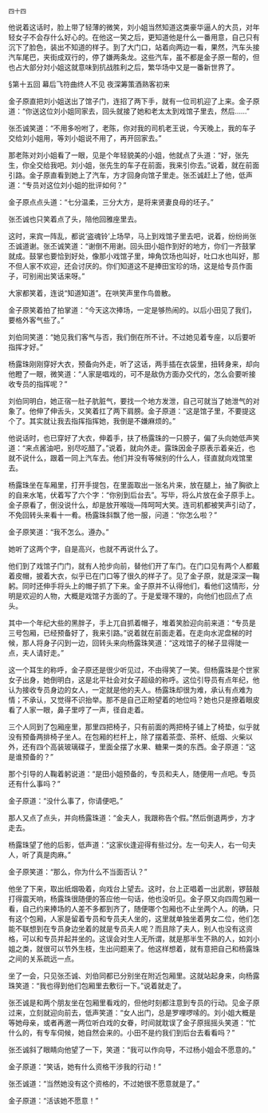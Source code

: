     四十四 

   他说着这话时，脸上带了轻薄的微笑，刘小姐当然知道这类豪华逼人的大员，对年轻女子不会存什么好心的。在他这一笑之后，更知道他是什么一番用意，自己只有沉下了脸色，装出不知道的样子。到了大门口，站着向两边一看，果然，汽车头接汽车尾巴，夹街成双行的，停了嫌两条龙。这些汽车，虽不都是金子原一帮的，但也占大部分対小姐这就意味到抗战胜利之后，繁华场中又是一番新世界了。

   §第十五回 幕后飞符曲终人不见 夜深筹策酒熟客初来

   金子原直把刘小姐送出了馆子门，连招了两下手，就有一位司机迎了上来。金子原道：“你送这位刘小姐同家去，回头就接了她和老太太到戏馆子里去，然后……”

   张丕诚笑道：“不用多吩咐了，老陈，你对我的司机老王说，今天晚上，我的车子交给刘小姐用，等刘小姐说不用了，再开回家去。”

   那老陈对刘小姐看了一眼，见是个年轻貌美的小姐，他就点了头道：“好，张先生，你全交给我吧。刘小姐，张先生的车子在前面，我来引你去。”说着，就在前面引路。金子原直看到她上了汽车，方才回身向馆子里走。张丕诚赶上了他，低声道：“专员对这位刘小姐的批评如何？”

   金子原点点头道：“七分温柔，三分大方，是将来贤妻良母的坯子。”

   张丕诚也只笑着点了头，陪他回雅座里去。

   这时，来宾一阵乱，都说‘盗魂铃’上场早，马上到戏馆子里去吧，说着，纷纷尚张丕诚道谢。张丕诚笑道：“谢倒不用谢。回头田小姐作到好的地方，你们一齐鼓掌就成。鼓掌也要恰到好处，像那小戏馆子里，坤角饮场也叫好，吐口水也叫好，那不但人家不欢迎，还会讨厌的。你们知道这不是捧田宝珍的场，这是给专员作面子，可别闹出笑话来呀。”

   大家都笑着，连说“知道知道”。在哄笑声里作鸟兽散。

   金子原笑着拍了拍掌道：“今天这次捧场，一定是够热闹的。以后小田见了我们，要格外客气些了。”

   刘伯同笑道：“她见我们客气与否，我们倒在所不计。不过她见着专座，以后要听指挥才好。”

   杨露珠刚刚穿好大衣，预备向外走，听了这话，两手插在衣袋里，扭转身来，却向他瞪了一眼，微笑道：“人家是唱戏的，可不是敌伪方面办交代的，怎么会要听接收专员的指挥呢？”

   刘伯同明白，她正宿一肚子肮脏气，要找一个地方发泄，自己可就当了她泄气的对象了。他伸了伸舌头，又笑着扛了两下肩膀。金子原道：“这是馆子里，不要提这个了。其实就让我去指挥指挥她，我倒是不嫌麻烦的。”

   他说话时，也已穿好了大衣，伸着手，扶了杨露珠的一只膀子，偏了头向她低声笑道：“来点酱油吧，别尽吃醋了。”说着，就向外走。露珠因金子原表示着亲近，也就不说什么，跟着一同上汽车去。他们并没有等候别的什么人，径直就向戏馆里去。

   杨露珠坐在车厢里，打开手提包，在里面取出一张名片来，放在腿上，抽了胸欲上的自来水笔，伏着写了六个字：“你别到后台去”。写毕，将么片放在金子原手上。金子原看了，倒没说什么，却是放开喉咙—阵呵呵大笑。连司机都被笑声引动了，不免回转头来看十一肴。杨露珠斜飘了他一服，问道：“你怎么啦？”

   金子原笑道：“我不怎么。遵办。”

   她听了这两个字，自是高兴，也就不再说什么了。

   他们到了戏馆子门门，就有人抢步向前，替他们开了车门。在门口见有两个人都戴着皮帽，披着大衣，似乎已在门口等了很久的样子了。见了金子原，就是深深一鞠躬。同时还伸手将头上的帽子抓了下来。金子原并不认得他们，看他们这情形，分明是欢迎的人物，大概是戏馆子方面的了。于是爱理不理的，向他们也回点了点头。

   其中一个年纪大些的黑胖子，手上兀自抓着帽子，堆着笑脸迎向前来道：“专员是三号包厢，已经预备好了，我来引路。”说着就在前面走着。在走向水泥盘梯的时候，那人将身子闪到一边，回转头来向杨露珠笑道：“这戏馆子的梯子显得陡一点，夫人请好走。”

   这一个耳生的称呼，金子原还是很少听见过，不由得笑了一笑。但杨露珠是个世家女子出身，她倒明白，这是北平社会对女子超级的称呼。这位引导员有点年纪，他认为接收专员身边的女人，一定就是他的夫人。杨露珠却很为难，承认有点难为情；不承认，又觉得不识抬举。那不是自己正盼望着的地位吗？她也只是撩着眼皮看了人家一眼，鼻子里哼了一声，径自走着。

   三个人同到了包厢座里，那里四把椅子，只有前面的两把椅子铺上了椅垫，似乎就没有预备两排椅子坐人。在包厢的栏杆上，除了摆着茶壶、茶杯、纸烟、火柴以外，还有四个高装玻璃碟子，里面全摆了水果、糖果一类的东西。金子原道：“这是谁预备的？”

   那个引导的人鞠着躬说道：“是田小姐预备的，专员和夫人，随便用一点吧。专员还有什么事吗？”

   金子原道：“没什么事了，你请便吧。”

   那人又点了点头，并向杨露珠道：“金夫人，我跟称告个假。”然后倒退两步，方才走去。

   杨露珠望了他的后影，低声道：“这家伙逢迎得有些过分。左一句夫人，右一句夫人，听了真是肉麻。”

   金子原笑道：“那么，你为什么不当面否认？”

   他坐了下来，取出纸烟吸着，向戏台上望去。这时，台上正唱着一出武剧，锣鼓敲打得震天响，杨露珠很随便的答应他一句话，他也没听见。金子原又向四周包厢一看，自己约来捧场的人差不多都到齐了，随便哪个包厢也不止坐两个人。的确，只有这个包厢，人家是留着专员和专员夫人坐的，这里就单独坐着男女二位，他们怎能不联想到在专员身边坐着的就是专员夫人呢？而且除了夫人，别人也没有这资格，可以和专员并起并坐的。这误会对生人无所谓，就是那半生不熟的人，如刘小姐之类，就很可以节外生枝，生出问题来了。他这样想着，就有意把自己和杨露珠之间的关系疏远一点。

   坐了一会，只见张丕诚、刘伯同都已分别坐在附近包厢里。这就站起身来，向杨露珠笑道：“我也得到他们包厢里去敷衍一下。”说着就走了。

   张丕诚是和两个朋友坐在包厢里看戏的，但他时刻都注意到专员的行动。见金子原过来，立刻就迎向前去，低声笑道：“女人出门，总是罗哩啰嗦的。刘小姐大概是等她母亲，或者再邀一两位听白戏的女眷，时间就耽误了金子原摇摇头笑道：“忙什么的，有专车伺候，她自然会来的。小田不是约我们到后台去看看吗？”

   张丕诚斜了眼睛向他望了一下，笑道：“我可以作向导，不过杨小姐会不愿意的。”

   金子原道：“笑话，她有什么资格干涉我的行动！”

   张丕诚道：“当然她没有这个资格的，不过她很不愿意就是了。”

   金子原道：“活该她不愿意！”

